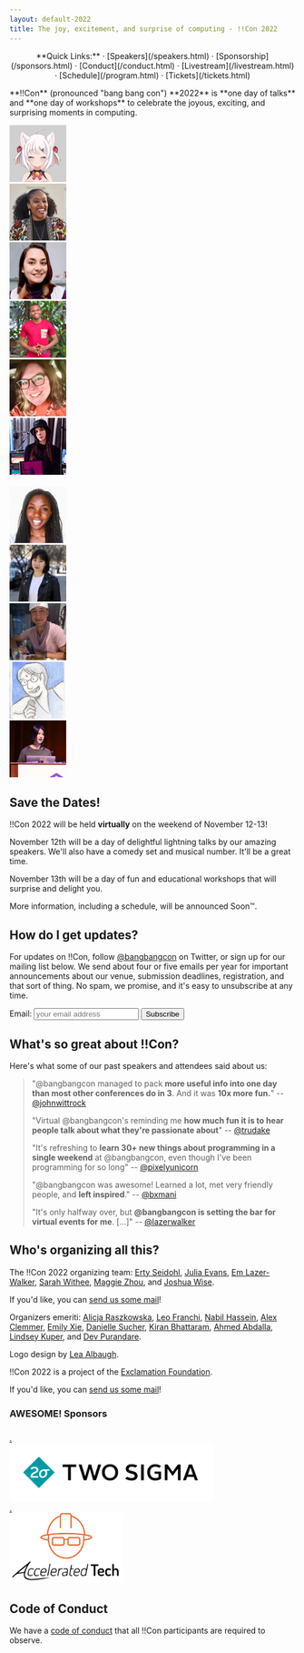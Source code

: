 ```yaml
---
layout: default-2022
title: The joy, excitement, and surprise of computing - !!Con 2022
---
```


<p style="text-align: center;">
  **Quick Links:**
  &middot;
  [Speakers](/speakers.html)
  &middot;
  [Sponsorship](/sponsors.html)
  &middot;
  [Conduct](/conduct.html)
  &middot;
  [Livestream](/livestream.html)
  &middot;
  [Schedule](/program.html)
  &middot;
  [Tickets](/tickets.html)
</p>

<p id="blurb">**!!Con** (pronounced "bang bang con") **2022** is **one day of talks** and **one day of workshops** to celebrate the
joyous, exciting, and surprising moments in computing.
</p>

<div class="speaker-pics" markdown="0">
  <div><a href="./speakers.html#aki-van-ness"><img height="100" width="100" src="/images/speakers/thumbnail/aki-van-ness.png" alt="Aki Van Ness" /></a></div>
  <div><a href="./speakers.html#aniyia-williams"><img height="100" width="100" src="/images/speakers/thumbnail/aniyia-williams.png" alt="Aniyia Williams" /></a></div>
  <div><a href="./speakers.html#anjana-vakil"><img height="100" width="100" src="/images/speakers/thumbnail/anjana-vakil.png" alt="Anjana Vakil" /></a></div>
  <div><a href="./speakers.html#anuoluwapo-karounwi"><img height="100" width="100" src="/images/speakers/thumbnail/anuoluwapo-karounwi.png" alt="Anuoluwapo Karounwi" /></a></div>
  <div><a href="./speakers.html#ashlee-boyer"><img height="100" width="100" src="/images/speakers/thumbnail/ashlee-boyer.png" alt="Ashlee Boyer" /></a></div>
  <div><a href="./speakers.html#char-stiles"><img height="100" width="100" src="/images/speakers/thumbnail/char-stiles.png" alt="Char Stiles" /></a></div>
  <br />  
  <div><a href="./speakers.html#marlene-mhangami"><img height="100" width="100" src="/images/speakers/thumbnail/marlene-mhangami.png" alt="Marlene Mhangami" /></a></div>
  <div><a href="./speakers.html#nicole-he"><img height="100" width="100" src="/images/speakers/thumbnail/nicole-he.png" alt="Nicole He" /></a></div>
  <div><a href="./speakers.html#omar-rizwan"><img height="100" width="100" src="/images/speakers/thumbnail/omar-rizwan.png" alt="Omar Rizwan" /></a></div>
  <div><a href="./speakers.html#sumana-harihareswara"><img height="100" width="100" src="/images/speakers/thumbnail/sumana-harihareswara.png" alt="Sumana Harihareswara" /></a></div>
  <div><a href="./speakers.html#wenting-zhang"><img height="100" width="100" src="/images/speakers/thumbnail/wenting-zhang.png" alt="Wenting Zhang" /></a></div>
</div>

## Save the Dates!

!!Con 2022 will be held **virtually** on the weekend of November 12-13!

November 12th will be a day of delightful lightning talks by our amazing speakers. We'll also have a comedy set and musical number. It'll be a great time.

November 13th will be a day of fun and educational workshops that will surprise and delight you.

More information, including a schedule, will be announced Soon&trade;.

## How do I get updates?

For updates on !!Con, follow
[@bangbangcon](https://twitter.com/bangbangcon) on Twitter, or sign up
for our mailing list below.  We send about four or five emails per year for important announcements about our venue, 
submission deadlines, registration, and that sort of thing.  No spam, we promise, and it's easy to unsubscribe at any 
time.

<!-- Begin MailChimp Signup Form -->
<div id="mc_embed_signup">
<form action="https://bangbangcon.us3.list-manage.com/subscribe/post?u=37b924b9d7d71dc7aa1a52b4c&amp;id=9f9ec7c469" method="post" id="mc-embedded-subscribe-form" name="mc-embedded-subscribe-form" class="validate" target="_blank" style="background-color: inherit;" novalidate>
<div class="mc-field-group">
<label for="mce-EMAIL">Email:</label>
<input type="email" value="" name="EMAIL" class="required email" id="mce-EMAIL" placeholder='your email address'>
<input type="submit" value="Subscribe" name="subscribe" id="mc-embedded-subscribe" class="button">
</div>
<div id="mce-responses" class="clear">
<div class="response" id="mce-error-response" style="display:none"></div>
<div class="response" id="mce-success-response" style="display:none"></div>
</div>
<!-- real people should not fill this in and expect good things - do not remove this or risk form bot signups-->
<div style="position: absolute; left: -50020px;">
<input type="text" name="b_37b924b9d7d71dc7aa1a52b4c_9f9ec7c469" value="">
</div>
</form>
</div>

<a name="testimonials" id="testimonials"></a>

## What's so great about !!Con?

Here's what some of our past speakers and attendees said about us:

> "@bangbangcon managed to pack **more useful info into one day than most other conferences do in 3**. And it was **10x more fun.**"
> -- [@johnwittrock](https://twitter.com/johnwittrock/status/861206986448404481)
>
> "Virtual @bangbangcon's reminding me **how much fun it is to hear people
> talk about what they're passionate about**"
> -- [@trudake](https://twitter.com/trudake/status/1259231865212481537)
>
> "It's refreshing to **learn 30+ new things about programming in a single weekend** at @bangbangcon, even though I've been programming for so long"
> -- [@pixelyunicorn](https://twitter.com/pixelyunicorn/status/861690031370645504)
>
> "@bangbangcon was awesome!  Learned a lot, met very friendly people, and **left inspired**."
> -- [@bxmani](https://twitter.com/bxmani/status/861400448107937792)
>
> "It's only halfway over, but **@bangbangcon is setting the bar for virtual
> events for me**.  [...]"
> -- [@lazerwalker](https://twitter.com/lazerwalker/status/1259238259328237568)

<a name="organizers"></a>

## Who's organizing all this?

The !!Con 2022 organizing team:
[Erty Seidohl](https://twitter.com/ertyseidohl),
[Julia Evans](https://twitter.com/b0rk),
[Em Lazer-Walker](https://twitter.com/lazerwalker),
[Sarah Withee](https://twitter.com/geekygirlsarah),
[Maggie Zhou](https://twitter.com/zmagg),
and [Joshua Wise](https://joshuawise.com/).

If you'd like, you can [send us some mail](mailto:2022-organizers@exclamation.foundation)!

Organizers emeriti: [Alicja Raszkowska](https://twitter.com/mamrotynka), [Leo Franchi](https://twitter.com/lfranchi), [Nabil Hassein](https://twitter.com/NabilHassein),
[Alex Clemmer](https://twitter.com/hausdorff_space),
[Emily Xie](https://twitter.com/emilyxxie), [Danielle Sucher](https://twitter.com/DanielleSucher), 
[Kiran Bhattaram](https://twitter.com/kiranb), [Ahmed Abdalla](https://twitter.com/simplyahmaz1ng),
[Lindsey Kuper](http://composition.al/), and [Dev Purandare](https://twitter.com/Dev14e).

Logo design by
[Lea Albaugh](https://twitter.com/doridoidea).


!!Con 2022 is a project of the [Exclamation Foundation](https://exclamation.foundation).


If you'd like, you can [send us some mail](mailto:2022-organizers@exclamation.foundation)!

<div class="sponsor-list" markdown="0">

  <h3 style="margin: 1.5em 0;">AWESOME! Sponsors</h3>

  <div class="sponsor"><a href="https://www.twosigma.com/careers/" target="_blank"><span
    class="magic">.</span><div class="logo"><img width="360"
    alt="Two Sigma" src="images/sponsors/twosigma.png" /></div></a></div>
    
  <div class="sponsor"><a href="https://accelerated.tech/" target="_blank"><span
    class="magic">.</span><div class="logo"><img width="200"
    alt="Accelerated Tech" src="images/sponsors/accelerated-tech.png" /></div></a></div>


</div>



## Code of Conduct

We have a [code of conduct](conduct.html) that all !!Con participants are required to observe.
